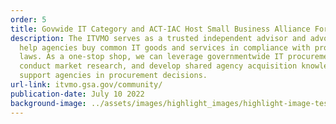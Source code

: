 ```yaml
---
order: 5
title: Govwide IT Category and ACT-IAC Host Small Business Alliance Forum
description: The ITVMO serves as a trusted independent advisor and advocate to
  help agencies buy common IT goods and services in compliance with procurement
  laws. As a one-stop shop, we can leverage governmentwide IT procurement data,
  conduct market research, and develop shared agency acquisition knowledge to
  support agencies in procurement decisions.
url-link: itvmo.gsa.gov/community/
publication-date: July 10 2022
background-image: ../assets/images/highlight_images/highlight-image-testing2.png
---
```

